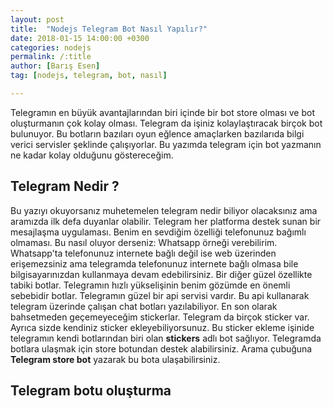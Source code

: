 ```yaml
---
layout: post
title:  "Nodejs Telegram Bot Nasıl Yapılır?"
date: 2018-01-15 14:00:00 +0300
categories: nodejs
permalink: /:title
author: [Barış Esen]
tag: [nodejs, telegram, bot, nasıl]

---
```

Telegramın en büyük avantajlarından biri içinde bir bot store olması ve bot oluşturmanın çok kolay olması. Telegram da işiniz kolaylaştıracak birçok bot bulunuyor. Bu botların bazıları oyun eğlence amaçlarken bazılarıda bilgi verici servisler şeklinde çalışıyorlar. Bu yazımda telegram için bot yazmanın ne kadar kolay olduğunu göstereceğim.

## Telegram Nedir ?

Bu yazıyı okuyorsanız muhetemelen telegram nedir biliyor olacaksınız ama aramızda ilk defa duyanlar olabilir. Telegram her platforma destek sunan bir mesajlaşma uygulaması. Benim en sevdiğim özelliği telefonunuz bağımlı olmaması. Bu nasıl oluyor derseniz: Whatsapp örneği verebilirim. Whatsapp'ta telefonunuz internete bağlı değil ise web üzerinden erişemezsiniz ama telegramda telefonunuz internete bağlı olmasa bile bilgisayarınızdan kullanmaya devam edebilirsiniz. Bir diğer güzel özellikte tabiki botlar. Telegramın hızlı yükselişinin benim gözümde en önemli sebebidir botlar. Telegramın güzel bir api servisi vardır. Bu api kullanarak telegram üzerinde çalışan chat botları yazılabiliyor. En son olarak bahsetmeden geçemeyeceğim stickerlar. Telegram da birçok sticker var. Ayrıca sizde kendiniz sticker ekleyebiliyorsunuz. Bu sticker ekleme işinide telegramın kendi botlarından biri olan **stickers** adlı bot sağlıyor. Telegramda botlara ulaşmak için store botundan destek alabilirsiniz. Arama çubuğuna **Telegram store bot** yazarak bu bota ulaşabilirsiniz.

## Telegram botu oluşturma
